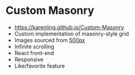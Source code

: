 # Custom Masonry

- https://karenling.github.io/Custom-Masonry
- Custom implementation of masonry-style grid
- Images sourced from [500px](https://github.com/500px/api-documentation)
- Infinite scrolling
- React front-end
- Responsive
- Like/favorite feature
